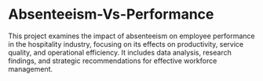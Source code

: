 # Absenteeism-Vs-Performance
This project examines the impact of absenteeism on employee performance in the hospitality industry, focusing on its effects on productivity, service quality, and operational efficiency. It includes data analysis, research findings, and strategic recommendations for effective workforce management.
